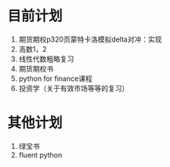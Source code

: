 # 目前计划
1. 期货期权p320页蒙特卡洛模拟delta对冲：实现
2. 高数1，2
3. 线性代数粗略复习
4. 期货期权书
5. python for finance课程
6. 投资学（关于有效市场等等的复习）

# 其他计划
1. 绿宝书
2. fluent python